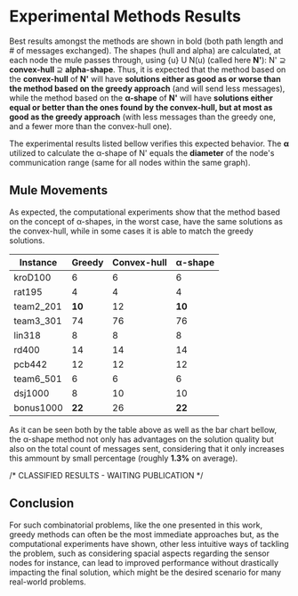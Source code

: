 # Experimental Methods Results
Best results amongst the methods are shown in bold (both path length and # of messages exchanged). The shapes (hull and alpha) are calculated, at each node the mule passes through, using {u} U N(u) (called here **N'**): N' <span>&#x2287;</span> **convex-hull** <span>&#x2287;</span> **alpha-shape**. Thus, it is expected that the method based on the **convex-hull** of **N'** will have **solutions either as good as or worse than the method based on the greedy approach** (and will send less messages), while the method based on the  **<span>&#x3B1;</span>-shape** of **N'** will have **solutions either equal or better than the ones found by the convex-hull, but at most as good as the greedy approach** (with less messages than the greedy one, and a fewer more than the convex-hull one). 

The experimental results listed bellow verifies this expected behavior. The **<span>&#x3B1;</span>** utilized to calculate the <span>&#x3B1;</span>-shape of N' equals the **diameter** of the node's communication range (same for all nodes within the same graph).

## Mule Movements

As expected, the computational experiments show that the method based on the concept of <span>&#x3B1;</span>-shapes, in the worst case, have the same solutions as the convex-hull, while in some cases it is able to match the greedy solutions.

Instance  | Greedy | Convex-hull | <span>&#x3B1;</span>-shape
--------------- | --------------- | ---------------| ---------------
kroD100 | 6 | 6 | 6
rat195 | 4 |  4  |  4 
team2_201 | **10** | 12 | **10**
team3_301 | 74 | 76 | 76 
lin318 | 8 |  8 | 8 
rd400 | 14  | 14 | 14
pcb442 | 12 | 12 | 12
team6_501 | 6 | 6 | 6
dsj1000 | 8 | 10  | 10  
bonus1000 | **22** | 26 | **22**

As it can be seen both by the table above as well as the bar chart bellow, the <span>&#x3B1;</span>-shape method not only has advantages on the solution quality but also on the total count of messages sent, considering that it only increases this ammount by small percentage (roughly **1.3%** on average).

/* CLASSIFIED RESULTS - WAITING PUBLICATION */

## Conclusion

For such combinatorial problems, like the one presented in this work, greedy methods can often be the most immediate approaches but, as the computational experiments have shown, other less intuitive ways of tackling the problem, such as considering spacial aspects regarding the sensor nodes for instance, can lead to improved performance without drastically impacting the final solution, which might be the desired scenario for many real-world problems.
